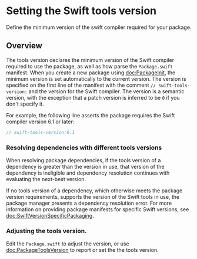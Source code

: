 # Setting the Swift tools version

Define the minimum version of the swift compiler required for your package.

## Overview

The tools version declares the minimum version of the Swift compiler required to
use the package, as well as how parse the `Package.swift` manifest.
When you create a new package using <doc:PackageInit>, the minimum version is set automatically to the current version.
The version is specified on the first line of the manifest with the comment `// swift-tools-version:` and the version for the Swift compiler.
The version is a semantic version, with the exception that a patch version is inferred to be `0` if you don't specify it.

For example, the following line asserts the package requires the Swift compiler version 6.1 or later:

```swift
// swift-tools-version:6.1
```

### Resolving dependencies with different tools versions

When resolving package dependencies, if the tools version of a dependency is greater than the version in use, that version of the dependency is ineligible and dependency resolution continues with evaluating the next-best version.

If no tools version of a dependency, which otherwise meets the package version requirements, supports the version of the Swift tools in use, the package manager presents a dependency resolution error.
For more information on providing package manifests for specific Swift versions, see <doc:SwiftVersionSpecificPackaging>.

### Adjusting the tools version.

Edit the `Package.swift` to adjust the version, or use <doc:PackageToolsVersion> to report or set the the tools version.
